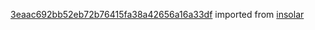 [3eaac692bb52eb72b76415fa38a42656a16a33df](https://github.com/insolar/insolar/commit/3eaac692bb52eb72b76415fa38a42656a16a33df) imported from [insolar](https://github.com/insolar/insolar)
